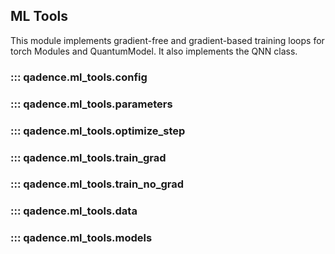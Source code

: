 ## ML Tools

This module implements gradient-free and gradient-based training loops for torch Modules and QuantumModel. It also implements the QNN class.

### ::: qadence.ml_tools.config

### ::: qadence.ml_tools.parameters

### ::: qadence.ml_tools.optimize_step

### ::: qadence.ml_tools.train_grad

### ::: qadence.ml_tools.train_no_grad

### ::: qadence.ml_tools.data

### ::: qadence.ml_tools.models
